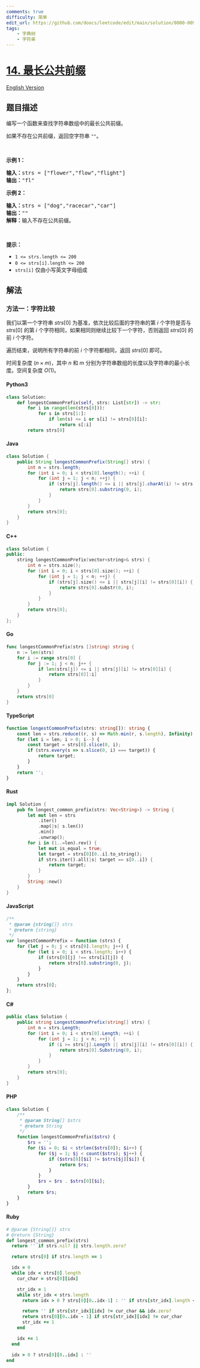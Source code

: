 ```yaml
---
comments: true
difficulty: 简单
edit_url: https://github.com/doocs/leetcode/edit/main/solution/0000-0099/0014.Longest%20Common%20Prefix/README.md
tags:
    - 字典树
    - 字符串
---
```


<!-- problem:start -->

# [14. 最长公共前缀](https://leetcode.cn/problems/longest-common-prefix)

[English Version](/solution/0000-0099/0014.Longest%20Common%20Prefix/README_EN.md)

## 题目描述

<!-- description:start -->

<p>编写一个函数来查找字符串数组中的最长公共前缀。</p>

<p>如果不存在公共前缀，返回空字符串&nbsp;<code>""</code>。</p>

<p>&nbsp;</p>

<p><strong>示例 1：</strong></p>

<pre>
<strong>输入：</strong>strs = ["flower","flow","flight"]
<strong>输出：</strong>"fl"
</pre>

<p><strong>示例 2：</strong></p>

<pre>
<strong>输入：</strong>strs = ["dog","racecar","car"]
<strong>输出：</strong>""
<strong>解释：</strong>输入不存在公共前缀。</pre>

<p>&nbsp;</p>

<p><strong>提示：</strong></p>

<ul>
	<li><code>1 &lt;= strs.length &lt;= 200</code></li>
	<li><code>0 &lt;= strs[i].length &lt;= 200</code></li>
	<li><code>strs[i]</code> 仅由小写英文字母组成</li>
</ul>

<!-- description:end -->

## 解法

<!-- solution:start -->

### 方法一：字符比较

我们以第一个字符串 $strs[0]$ 为基准，依次比较后面的字符串的第 $i$ 个字符是否与 $strs[0]$ 的第 $i$ 个字符相同，如果相同则继续比较下一个字符，否则返回 $strs[0]$ 的前 $i$ 个字符。

遍历结束，说明所有字符串的前 $i$ 个字符都相同，返回 $strs[0]$ 即可。

时间复杂度 $(n \times m)$，其中 $n$ 和 $m$ 分别为字符串数组的长度以及字符串的最小长度。空间复杂度 $O(1)$。

<!-- tabs:start -->

#### Python3

```python
class Solution:
    def longestCommonPrefix(self, strs: List[str]) -> str:
        for i in range(len(strs[0])):
            for s in strs[1:]:
                if len(s) <= i or s[i] != strs[0][i]:
                    return s[:i]
        return strs[0]
```

#### Java

```java
class Solution {
    public String longestCommonPrefix(String[] strs) {
        int n = strs.length;
        for (int i = 0; i < strs[0].length(); ++i) {
            for (int j = 1; j < n; ++j) {
                if (strs[j].length() <= i || strs[j].charAt(i) != strs[0].charAt(i)) {
                    return strs[0].substring(0, i);
                }
            }
        }
        return strs[0];
    }
}
```

#### C++

```cpp
class Solution {
public:
    string longestCommonPrefix(vector<string>& strs) {
        int n = strs.size();
        for (int i = 0; i < strs[0].size(); ++i) {
            for (int j = 1; j < n; ++j) {
                if (strs[j].size() <= i || strs[j][i] != strs[0][i]) {
                    return strs[0].substr(0, i);
                }
            }
        }
        return strs[0];
    }
};
```

#### Go

```go
func longestCommonPrefix(strs []string) string {
	n := len(strs)
	for i := range strs[0] {
		for j := 1; j < n; j++ {
			if len(strs[j]) <= i || strs[j][i] != strs[0][i] {
				return strs[0][:i]
			}
		}
	}
	return strs[0]
}
```

#### TypeScript

```ts
function longestCommonPrefix(strs: string[]): string {
    const len = strs.reduce((r, s) => Math.min(r, s.length), Infinity);
    for (let i = len; i > 0; i--) {
        const target = strs[0].slice(0, i);
        if (strs.every(s => s.slice(0, i) === target)) {
            return target;
        }
    }
    return '';
}
```

#### Rust

```rust
impl Solution {
    pub fn longest_common_prefix(strs: Vec<String>) -> String {
        let mut len = strs
            .iter()
            .map(|s| s.len())
            .min()
            .unwrap();
        for i in (1..=len).rev() {
            let mut is_equal = true;
            let target = strs[0][0..i].to_string();
            if strs.iter().all(|s| target == s[0..i]) {
                return target;
            }
        }
        String::new()
    }
}
```

#### JavaScript

```js
/**
 * @param {string[]} strs
 * @return {string}
 */
var longestCommonPrefix = function (strs) {
    for (let j = 0; j < strs[0].length; j++) {
        for (let i = 0; i < strs.length; i++) {
            if (strs[0][j] !== strs[i][j]) {
                return strs[0].substring(0, j);
            }
        }
    }
    return strs[0];
};
```

#### C#

```cs
public class Solution {
    public string LongestCommonPrefix(string[] strs) {
        int n = strs.Length;
        for (int i = 0; i < strs[0].Length; ++i) {
            for (int j = 1; j < n; ++j) {
                if (i >= strs[j].Length || strs[j][i] != strs[0][i]) {
                    return strs[0].Substring(0, i);
                }
            }
        }
        return strs[0];
    }
}
```

#### PHP

```php
class Solution {
    /**
     * @param String[] $strs
     * @return String
     */
    function longestCommonPrefix($strs) {
        $rs = '';
        for ($i = 0; $i < strlen($strs[0]); $i++) {
            for ($j = 1; $j < count($strs); $j++) {
                if ($strs[0][$i] != $strs[$j][$i]) {
                    return $rs;
                }
            }
            $rs = $rs . $strs[0][$i];
        }
        return $rs;
    }
}
```

#### Ruby

```rb
# @param {String[]} strs
# @return {String}
def longest_common_prefix(strs)
  return '' if strs.nil? || strs.length.zero?

  return strs[0] if strs.length == 1

  idx = 0
  while idx < strs[0].length
    cur_char = strs[0][idx]

    str_idx = 1
    while str_idx < strs.length
      return idx > 0 ? strs[0][0..idx-1] : '' if strs[str_idx].length <= idx

      return '' if strs[str_idx][idx] != cur_char && idx.zero?
      return strs[0][0..idx - 1] if strs[str_idx][idx] != cur_char
      str_idx += 1
    end

    idx += 1
  end

  idx > 0 ? strs[0][0..idx] : ''
end
```

<!-- tabs:end -->

<!-- solution:end -->

<!-- problem:end -->
